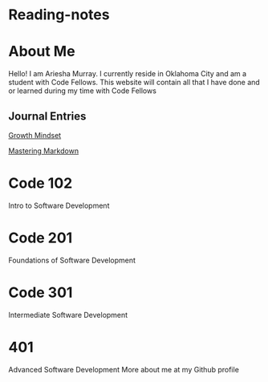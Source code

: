 # Reading-notes
# About Me
Hello! I am Ariesha Murray. I currently reside in Oklahoma City and am a student with Code Fellows. This website will contain all that I have done and or learned during my time with Code Fellows 
## Journal Entries
[Growth Mindset](https://github.com/ArieshaM/reading-notes/commit/d40a5792c8cbece361a6a380d79db74e57acc37b#commitcomment-134886333)

[Mastering Markdown](https://github.com/ArieshaM/reading-notes/commit/67749fd16dc5819e2de8d06a07ae07b763fa9e45#r135535787)
# Code  102
Intro to Software Development
# Code 201
Foundations of Software Development
# Code 301
Intermediate Software Development
# 401
Advanced Software Development
More about me at my Github profile 
